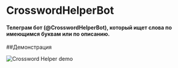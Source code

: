 # CrosswordHelperBot

#### Телеграм бот (@CrosswordHelperBot), который ищет слова по имеющимся буквам или по описанию.

##Демонстрация

![Crossword Helper demo](https://bitbucket.org/Dimagious/crosswordhelperbot/src/master/resources/crossword-helper-demo.gif)
